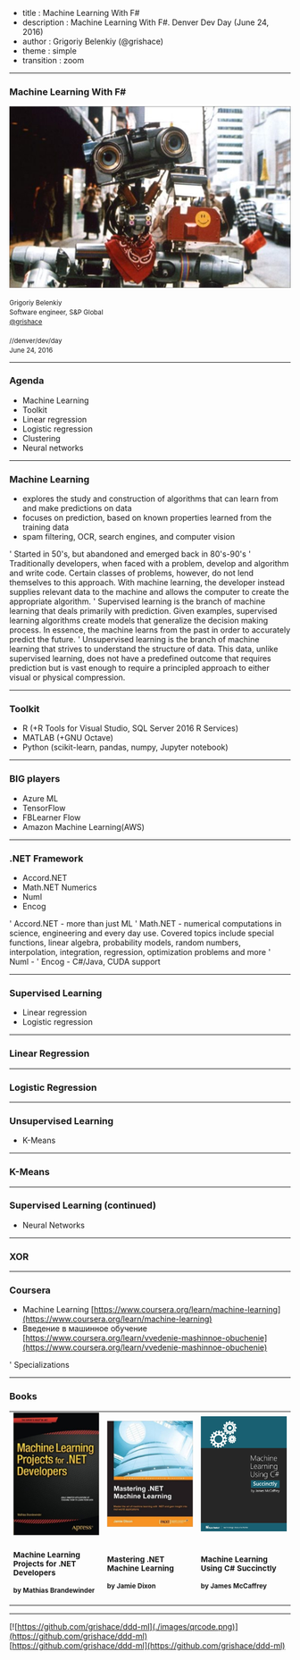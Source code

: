 ﻿- title : Machine Learning With F#
- description : Machine Learning With F#. Denver Dev Day (June 24, 2016)
- author : Grigoriy Belenkiy (@grishace)
- theme : simple
- transition : zoom

***

### Machine Learning With F#

![Machine Learning With F#](./images/number5.jpg)

<!-- Image by TriStar Pictures, 1988 -->

<small>Grigoriy Belenkiy<br/>
Software engineer, S&amp;P Global<br/>
[@grishace](https://twitter.com/grishace)<br/>
<br/>
//denver/dev/day<br/>
June 24, 2016</small>

***

### Agenda

- Machine Learning
- Toolkit
- Linear regression
- Logistic regression
- Clustering
- Neural networks

***

### Machine Learning

- explores the study and construction of algorithms that can learn from and make predictions on data
- focuses on prediction, based on known properties learned from the training data
- spam filtering, OCR, search engines, and computer vision

' Started in 50's, but abandoned and emerged back in 80's-90's
' Traditionally developers, when faced with a problem, develop and algorithm and write code. Certain classes of problems, however, do not lend themselves to this approach. With machine learning, the developer instead supplies relevant data to the machine and allows the computer to create the appropriate algorithm.
' Supervised learning is the branch of machine learning that deals primarily with prediction. Given examples, supervised learning algorithms create models that generalize the decision making process. In essence, the machine learns from the past in order to accurately predict the future.
' Unsupervised learning is the branch of machine learning that strives to understand the structure of data. This data, unlike supervised learning, does not have a predefined outcome that requires prediction but is vast enough to require a principled approach to either visual or physical compression.

---

### Toolkit 

- R (+R Tools for Visual Studio, SQL Server 2016 R Services)
- MATLAB (+GNU Octave)
- Python (scikit-learn, pandas, numpy, Jupyter notebook)

---

### BIG players

- Azure ML
- TensorFlow
- FBLearner Flow
- Amazon Machine Learning(AWS)

---

### .NET Framework

- Accord.NET
- Math.NET Numerics
- Numl
- Encog

' Accord.NET - more than just ML
' Math.NET - numerical computations in science, engineering and every day use. Covered topics include special functions, linear algebra, probability models, random numbers, interpolation, integration, regression, optimization problems and more 
' Numl -
' Encog - C#/Java, CUDA support

***

### Supervised Learning

<ul>
<span class="fragment"><li>Linear&#160;regression</li></span>
<span class="fragment"><li>Logistic&#160;regression</li></span>
</ul>

---

### Linear Regression

---

### Logistic Regression

***

### Unsupervised Learning

- K-Means

---

### K-Means

***

### Supervised Learning (continued)

- Neural Networks

---

### XOR

***

### Coursera

- Machine Learning [https://www.coursera.org/learn/machine-learning](https://www.coursera.org/learn/machine-learning)
- Введение в машинное обучение [https://www.coursera.org/learn/vvedenie-mashinnoe-obuchenie](https://www.coursera.org/learn/vvedenie-mashinnoe-obuchenie)

' Specializations

---

### Books

<table class="no-borders-table"><tr>
<td width="33%"><a href="https://www.amazon.com/Machine-Learning-Projects-NET-Developers/dp/1430267674/" title="Machine Learning Projects for .NET Developers"><img alt="Machine Learning Projects for .NET Developers" src="./images/51t7LqurxML._SX348_BO1,204,203,200_.jpg"/></a></td>
<td width="33%"><a href="https://www.amazon.com/Mastering-Machine-Learning-Jamie-Dixon/dp/1785888404/" title="Mastering .NET Machine Learning"><img alt="Mastering .NET Machine Learning" src="./images/51AZ868R9xL._SX404_BO1,204,203,200_.jpg"/></a></td>
<td width="33%"><a href="https://www.syncfusion.com/resources/techportal/details/ebooks/machine" title="Machine Learning Using C# Succinctly"><img alt="Machine Learning Using C# Succinctly" src="./images/machine_learning_Succinctly.png"/></a></td>
</tr>
<tr><td>
<small><h3>Machine Learning Projects for .NET Developers</h3>
<h4>by Mathias Brandewinder</h4></small></td>

<td>
<small><h3>Mastering .NET Machine Learning</h3>
<h4>by Jamie Dixon </h4></small></td>

<td>
<small><h3>Machine Learning Using C# Succinctly</h3>
<h4>by James McCaffrey</h4></small></td>
</tr></table>

***

[![https://github.com/grishace/ddd-ml](./images/qrcode.png)](https://github.com/grishace/ddd-ml)<br/>
[https://github.com/grishace/ddd-ml](https://github.com/grishace/ddd-ml)
